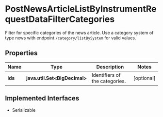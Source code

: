 

# PostNewsArticleListByInstrumentRequestDataFilterCategories

Filter for specific categories of the news article. Use a category system of type news with endpoint `/category/listBySystem` for valid values.

## Properties

Name | Type | Description | Notes
------------ | ------------- | ------------- | -------------
**ids** | **java.util.Set&lt;BigDecimal&gt;** | Identifiers of the categories. |  [optional]


## Implemented Interfaces

* Serializable


